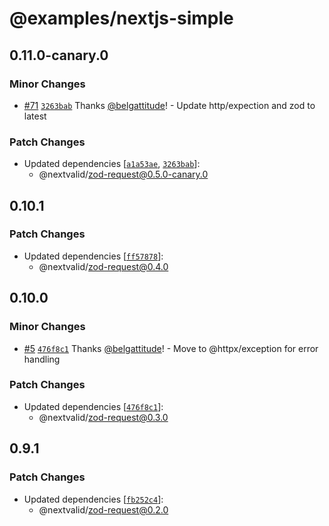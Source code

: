 # @examples/nextjs-simple

## 0.11.0-canary.0

### Minor Changes

- [#71](https://github.com/belgattitude/nextvalid/pull/71) [`3263bab`](https://github.com/belgattitude/nextvalid/commit/3263bab39d9080ed61643d7b20c044133f875b79) Thanks [@belgattitude](https://github.com/belgattitude)! - Update http/expection and zod to latest

### Patch Changes

- Updated dependencies [[`a1a53ae`](https://github.com/belgattitude/nextvalid/commit/a1a53ae4d01bc8c507eee379ebe7a90a087f9060), [`3263bab`](https://github.com/belgattitude/nextvalid/commit/3263bab39d9080ed61643d7b20c044133f875b79)]:
  - @nextvalid/zod-request@0.5.0-canary.0

## 0.10.1

### Patch Changes

- Updated dependencies [[`ff57878`](https://github.com/belgattitude/nextvalid/commit/ff5787809546b405eb3d40f7da22135b2e30fdee)]:
  - @nextvalid/zod-request@0.4.0

## 0.10.0

### Minor Changes

- [#5](https://github.com/belgattitude/nextvalid/pull/5) [`476f8c1`](https://github.com/belgattitude/nextvalid/commit/476f8c13a691c4447ccbda32026bfec205e52cbf) Thanks [@belgattitude](https://github.com/belgattitude)! - Move to @httpx/exception for error handling

### Patch Changes

- Updated dependencies [[`476f8c1`](https://github.com/belgattitude/nextvalid/commit/476f8c13a691c4447ccbda32026bfec205e52cbf)]:
  - @nextvalid/zod-request@0.3.0

## 0.9.1

### Patch Changes

- Updated dependencies [[`fb252c4`](https://github.com/belgattitude/nextvalid/commit/fb252c4155f145591c2e6e81ae1daa87d12a459b)]:
  - @nextvalid/zod-request@0.2.0
